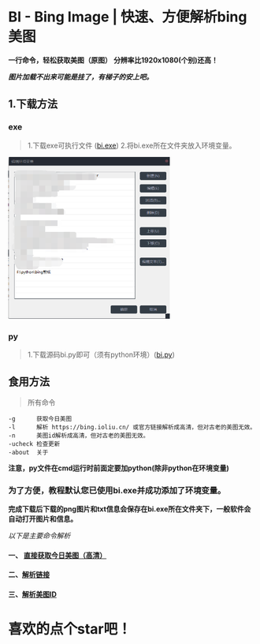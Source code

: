 # BI - Bing Image | 快速、方便解析bing美图
**一行命令，轻松获取美图（原图）**
**分辨率比1920x1080(个别)还高！**

***图片加载不出来可能是挂了，有梯子的安上吧。***

## 1.下载方法
### exe
>1.下载exe可执行文件 ([bi.exe](https://github.com/chinaxwredstone/bi/releases/ "下载"))
2.将bi.exe所在文件夹放入环境变量。
<img src="/img/pathSet.png" width="328" height="328"/>

### py
>1.下载源码bi.py即可（须有python环境）([bi.py](https://github.com/chinaxwredstone/bi/releases/ "下载"))

## 食用方法
>所有命令
```
-g      获取今日美图
-l      解析 https://bing.ioliu.cn/ 或官方链接解析成高清，但对古老的美图无效。  
-n      美图id解析成高清，但对古老的美图无效。
-ucheck 检查更新
-about  关于

```



**注意，py文件在cmd运行时前面定要加python(除非python在环境变量)**  
### 为了方便，教程默认您已使用bi.exe并成功添加了环境变量。
**完成下载后下载的png图片和txt信息会保存在bi.exe所在文件夹下，一般软件会自动打开图片和信息。**

*以下是主要命令解析*
#### 一、 <a href="/useG.md" target="_blank">直接获取今日美图（高清）</a> 

#### 二、<a href="/useL.md" target="_blank">解析链接</a>

#### 三、<a href="/useN.md" target="_blank">解析美图ID</a>





# 喜欢的点个star吧！
